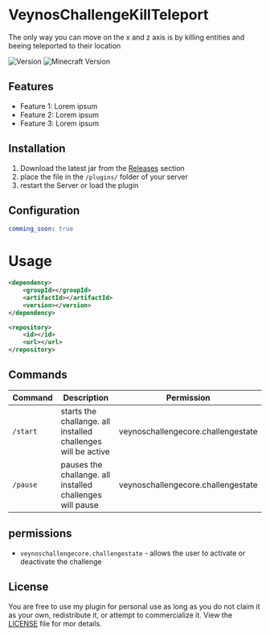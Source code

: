 # VeynosChallengeKillTeleport

The only way you can move on the x and z axis is by killing entities and beeing teleported to their location

![Version](https://img.shields.io/github/v/release/veynomc/veynoschallengecore)
![Minecraft Version](https://img.shields.io/badge/Minecraft-1.21.4-brightgreen)

## Features

- Feature 1: Lorem ipsum
- Feature 2: Lorem ipsum
- Feature 3: Lorem ipsum

## Installation

1. Download the latest jar from the [Releases](https://github.com/veynoMC/veynoschallengecore/releases) section
2. place the file in the `/plugins/` folder of your server
4. restart the Server or load the plugin

## Configuration

```yaml
comming_soon: true
```
# Usage
```xml
<dependency>
    <groupId></groupId>
    <artifactId></artifactId>
    <version></version>
</dependency>
```
```xml
<repository>
    <id></id>
    <url></url>
</repository>
```

## Commands

| Command | Description | Permission |
|--------|--------------|--------------|
| `/start` | starts the challange. all installed challenges will be active | veynoschallengecore.challengestate |
| `/pause` | pauses the challange. all installed challenges will pause | veynoschallengecore.challengestate |

## permissions

- `veynoschallengecore.challengestate` - allows the user to activate or deactivate the challenge


## License

You are free to use my plugin for personal use as long as you do not claim it as your own, redistribute it, or attempt to commercialize it. View the [LICENSE](LICENSE) file for mor details.
